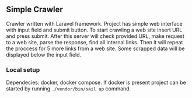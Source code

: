 ## Simple Crawler

Crawler written with Laravel framework. Project has simple web interface with input field and submit button. To start crawling a web site insert URL and press submit. After this server will check provided URL, make request to a web site, parse the response, find all internal links. Then it will repeat the proccess for 5 more links from a web site. Some scrapped data will be displayed below the input field.


### Local setup

Dependecies: docker, docker compose.
If docker is present project can be started by running `./vendor/bin/sail up` command.